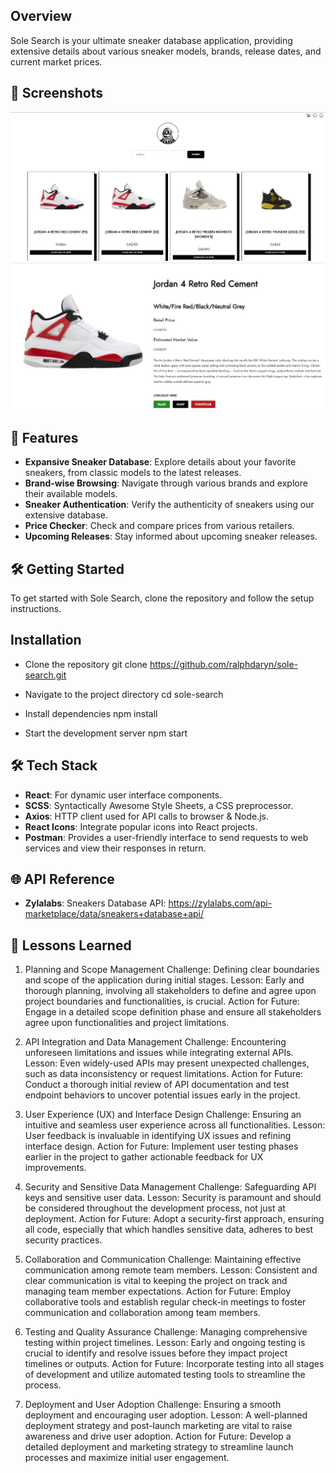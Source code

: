 ## Overview
Sole Search is your ultimate sneaker database application, providing extensive details about various sneaker models, brands, release dates, and current market prices.

## 📸 Screenshots

![Desktop View](./src/assets/images/solesearch7.JPG)
![Desktop View](./src/assets/images/solesearch4.JPG)

## 🚀 Features
- **Expansive Sneaker Database**: Explore details about your favorite sneakers, from classic models to the latest releases.
- **Brand-wise Browsing**: Navigate through various brands and explore their available models.
- **Sneaker Authentication**: Verify the authenticity of sneakers using our extensive database.
- **Price Checker**: Check and compare prices from various retailers.
- **Upcoming Releases**: Stay informed about upcoming sneaker releases.
  
## 🛠️ Getting Started
To get started with Sole Search, clone the repository and follow the setup instructions.


## Installation

- Clone the repository
git clone https://github.com/ralphdaryn/sole-search.git

- Navigate to the project directory
cd sole-search

- Install dependencies
npm install

- Start the development server
npm start

## 🛠️ Tech Stack

- **React**: For dynamic user interface components.
- **SCSS**: Syntactically Awesome Style Sheets, a CSS preprocessor.
- **Axios**: HTTP client used for API calls to browser & Node.js.
- **React Icons**: Integrate popular icons into React projects.
- **Postman**: Provides a user-friendly interface to send requests to web services and view their responses in return.

## 🌐 API Reference

- **Zylalabs**: Sneakers Database API: https://zylalabs.com/api-marketplace/data/sneakers+database+api/


## 🧠 Lessons Learned

1. Planning and Scope Management
Challenge: Defining clear boundaries and scope of the application during initial stages.
Lesson: Early and thorough planning, involving all stakeholders to define and agree upon project boundaries and functionalities, is crucial.
Action for Future: Engage in a detailed scope definition phase and ensure all stakeholders agree upon functionalities and project limitations.

2. API Integration and Data Management
Challenge: Encountering unforeseen limitations and issues while integrating external APIs.
Lesson: Even widely-used APIs may present unexpected challenges, such as data inconsistency or request limitations.
Action for Future: Conduct a thorough initial review of API documentation and test endpoint behaviors to uncover potential issues early in the project.

3. User Experience (UX) and Interface Design
Challenge: Ensuring an intuitive and seamless user experience across all functionalities.
Lesson: User feedback is invaluable in identifying UX issues and refining interface design.
Action for Future: Implement user testing phases earlier in the project to gather actionable feedback for UX improvements.

4. Security and Sensitive Data Management
Challenge: Safeguarding API keys and sensitive user data.
Lesson: Security is paramount and should be considered throughout the development process, not just at deployment.
Action for Future: Adopt a security-first approach, ensuring all code, especially that which handles sensitive data, adheres to best security practices.

5. Collaboration and Communication
Challenge: Maintaining effective communication among remote team members.
Lesson: Consistent and clear communication is vital to keeping the project on track and managing team member expectations.
Action for Future: Employ collaborative tools and establish regular check-in meetings to foster communication and collaboration among team members.

6. Testing and Quality Assurance
Challenge: Managing comprehensive testing within project timelines.
Lesson: Early and ongoing testing is crucial to identify and resolve issues before they impact project timelines or outputs.
Action for Future: Incorporate testing into all stages of development and utilize automated testing tools to streamline the process.

7. Deployment and User Adoption
Challenge: Ensuring a smooth deployment and encouraging user adoption.
Lesson: A well-planned deployment strategy and post-launch marketing are vital to raise awareness and drive user adoption.
Action for Future: Develop a detailed deployment and marketing strategy to streamline launch processes and maximize initial user engagement.

